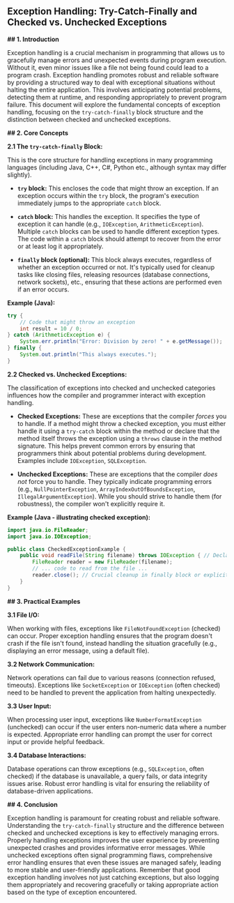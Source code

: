 ## Exception Handling: Try-Catch-Finally and Checked vs. Unchecked Exceptions

**## 1. Introduction**

Exception handling is a crucial mechanism in programming that allows us to gracefully manage errors and unexpected events during program execution.  Without it, even minor issues like a file not being found could lead to a program crash.  Exception handling promotes robust and reliable software by providing a structured way to deal with exceptional situations without halting the entire application.  This involves anticipating potential problems, detecting them at runtime, and responding appropriately to prevent program failure.  This document will explore the fundamental concepts of exception handling, focusing on the `try-catch-finally` block structure and the distinction between checked and unchecked exceptions.

**## 2. Core Concepts**

**2.1 The `try-catch-finally` Block:**

This is the core structure for handling exceptions in many programming languages (including Java, C++, C#, Python etc., although syntax may differ slightly).

* **`try` block:** This encloses the code that might throw an exception.  If an exception occurs within the `try` block, the program's execution immediately jumps to the appropriate `catch` block.

* **`catch` block:** This handles the exception. It specifies the type of exception it can handle (e.g., `IOException`, `ArithmeticException`).  Multiple `catch` blocks can be used to handle different exception types.  The code within a `catch` block should attempt to recover from the error or at least log it appropriately.

* **`finally` block (optional):** This block always executes, regardless of whether an exception occurred or not.  It's typically used for cleanup tasks like closing files, releasing resources (database connections, network sockets), etc., ensuring that these actions are performed even if an error occurs.

**Example (Java):**

```java
try {
    // Code that might throw an exception
    int result = 10 / 0; 
} catch (ArithmeticException e) {
    System.err.println("Error: Division by zero! " + e.getMessage());
} finally {
    System.out.println("This always executes.");
}
```

**2.2 Checked vs. Unchecked Exceptions:**

The classification of exceptions into checked and unchecked categories influences how the compiler and programmer interact with exception handling.

* **Checked Exceptions:** These are exceptions that the compiler *forces* you to handle.  If a method might throw a checked exception, you must either handle it using a `try-catch` block within the method or declare that the method itself throws the exception using a `throws` clause in the method signature.  This helps prevent common errors by ensuring that programmers think about potential problems during development.  Examples include `IOException`, `SQLException`.

* **Unchecked Exceptions:** These are exceptions that the compiler *does not* force you to handle.  They typically indicate programming errors (e.g., `NullPointerException`, `ArrayIndexOutOfBoundsException`, `IllegalArgumentException`).  While you should strive to handle them (for robustness), the compiler won't explicitly require it.

**Example (Java - illustrating checked exception):**

```java
import java.io.FileReader;
import java.io.IOException;

public class CheckedExceptionExample {
    public void readFile(String filename) throws IOException { // Declaring that the method throws IOException
        FileReader reader = new FileReader(filename);
        // ... code to read from the file ...
        reader.close(); // Crucial cleanup in finally block or explicitly in try-catch structure
    }
}
```

**## 3. Practical Examples**

**3.1 File I/O:**

When working with files, exceptions like `FileNotFoundException` (checked) can occur.  Proper exception handling ensures that the program doesn't crash if the file isn't found, instead handling the situation gracefully (e.g., displaying an error message, using a default file).

**3.2 Network Communication:**

Network operations can fail due to various reasons (connection refused, timeouts).  Exceptions like `SocketException` or `IOException` (often checked) need to be handled to prevent the application from halting unexpectedly.

**3.3 User Input:**

When processing user input, exceptions like `NumberFormatException` (unchecked) can occur if the user enters non-numeric data where a number is expected.  Appropriate error handling can prompt the user for correct input or provide helpful feedback.

**3.4 Database Interactions:**

Database operations can throw exceptions (e.g., `SQLException`, often checked) if the database is unavailable, a query fails, or data integrity issues arise.  Robust error handling is vital for ensuring the reliability of database-driven applications.


**## 4. Conclusion**

Exception handling is paramount for creating robust and reliable software.  Understanding the `try-catch-finally` structure and the difference between checked and unchecked exceptions is key to effectively managing errors.  Properly handling exceptions improves the user experience by preventing unexpected crashes and provides informative error messages.  While unchecked exceptions often signal programming flaws, comprehensive error handling ensures that even these issues are managed safely, leading to more stable and user-friendly applications.  Remember that good exception handling involves not just catching exceptions, but also logging them appropriately and recovering gracefully or taking appropriate action based on the type of exception encountered.